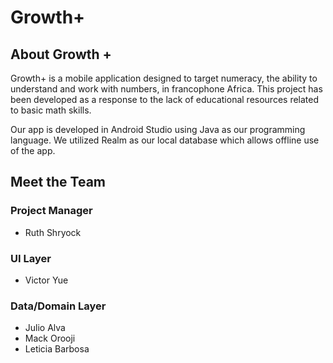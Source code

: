 # Growth+

## About Growth +

Growth+ is a mobile application designed to target numeracy, 
the ability to understand and work with numbers, in francophone Africa. 
This project has been developed as a response to the lack of educational resources related to basic math skills. 

Our app is developed in Android Studio using Java as our programming language. We utilized Realm as our local database which allows offline use of the app. 

## Meet the Team

### Project Manager
* Ruth Shryock 

### UI Layer
* Victor Yue

### Data/Domain Layer
* Julio Alva
* Mack Orooji
* Leticia Barbosa
